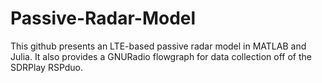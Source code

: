 # Passive-Radar-Model
This github presents an LTE-based passive radar model in MATLAB and Julia. It also provides a GNURadio flowgraph for data collection off of the SDRPlay RSPduo. 
